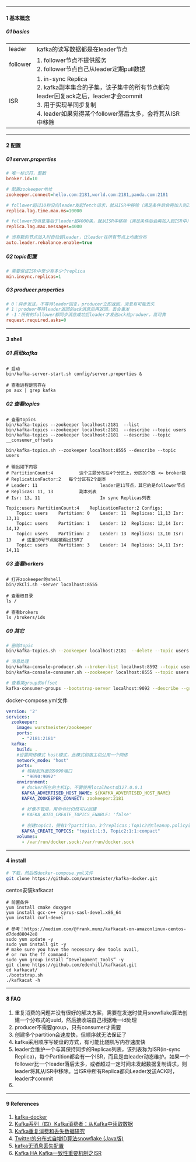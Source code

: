 

----

#### 1 基本概念

##### 01 basics

|          |                                                              |      |
| -------- | ------------------------------------------------------------ | ---- |
| leader   | kafka的读写数据都是在leader节点                              |      |
| follower | 1. follower节点不提供服务<br />2. follower节点自己从leader定期pull数据 |      |
| ISR      | 1. in-sync Replica<br />2. kafka副本集合的子集，该子集中的所有节点都向leader回复ack之后，leader才会commit<br />3. 用于实现半同步复制<br />4. leader如果觉得某个follower落后太多，会将其从ISR中移除 |      |



-----

#### 2 配置

##### 01 server.properties

```ini
# 唯一标识符，整数
broker.id=10

# 配置zookeeper地址
zookeeper.connect=hello.com:2181,world.com:2181,panda.com:2181

# follower超过10秒没向leader发起fetch请求，就从ISR中移除（满足条件后会再加入到ISR中）
replica.lag.time.max.ms=10000

# follower的消息落后于leader超4000条，就从ISR中移除（满足条件后会再加入到ISR中）
replica.lag.max.messages=4000

# 当有新的节点加入时自动调leader，让leader在所有节点上均衡分布
auto.leader.rebalance.enable=true
```



##### 02 topic配置

```ini
# 需要保证ISR中至少有多少个replica
min.insync.replicas=1 
```



##### 03 producer.properties

```ini
# 0：异步发送，不等待leader回复，producer立即返回，消息有可能丢失
# 1：produer等待leader返回的ack消息后再返回，丢会重发
# -1：所有的follower都同步消息成功后leader才发送ack给produer，高可靠
request.required.asks=0
```



----

#### 3 shell

##### 01 启动kafka

```shell
# 启动
bin/kafka-server-start.sh config/server.properties &

# 查看进程是否存在
ps aux | grep kafka
```



##### 02 查看topics

```shell
# 查看topics
bin/kafka-topics --zookeeper localhost:2181  --list
bin/kafka-topics --zookeeper localhost:2181  --describe --topic users
bin/kafka-topics --zookeeper localhost:2181  --describe --topic __consumer_offsets
```



```shell
bin/kafka-topics.sh --zookeeper localhost:8555 --describe --topic users

# 输出如下内容
# PartitionCount:4 			这个主题分布在4个分区上，分区的个数 <= broker数
# ReplicationFactor:2 	每个分区有2个副本
# Leader: 11						leader是11节点，其它的是follower节点
# Replicas: 11, 13			副本列表
# Isr: 13, 11						In sync Replicas列表

Topic:users	PartitionCount:4	ReplicationFactor:2	Configs:
	Topic: users	Partition: 0	Leader: 11	Replicas: 11,13	Isr: 13,11
	Topic: users	Partition: 1	Leader: 12	Replicas: 12,14	Isr: 14,12
	Topic: users	Partition: 2	Leader: 13	Replicas: 13,10	Isr: 13    # 这里10号节点就被踢出ISR了
	Topic: users	Partition: 3	Leader: 14	Replicas: 14,11	Isr: 14,11
```



##### 03 查看borkers

```shell
# 打开zookeeper的shell
bin/zkCli.sh -server localhost:8555

# 查看根目录
ls /

# 查看brokers
ls /brokers/ids
```



##### 09 其它


```bash
# 删除topic
bin/kafka-topics.sh --zookeeper localhost:2181  --delete --topic users

# 消息处理
bin/kafka-console-producer.sh --broker-list localhost:8592 --topic users
bin/kafka-console-consumer.sh --zookeeper localhost:8555 --topic users --from-beginning

# 查看某group的offset
kafka-consumer-groups --bootstrap-server localhost:9092 --describe --group user-behaviour

```



docker-compose.yml文件

```yml
version: '2'
services:
  zookeeper:
    image: wurstmeister/zookeeper
    ports:
      - "2181:2181"
  kafka:
    build: .
    #设置网络模式 host模式，此模式和宿主机公用一个网络
    network_mode: "host"
    ports:
      # 映射到外面的9090端口
      - "9090:9092"
    environment:
      # docker所在的主机ip，不要使用localhost或127.0.0.1
      KAFKA_ADVERTISED_HOST_NAME: ${KAFKA_ADVERTISED_HOST_NAME}
      KAFKA_ZOOKEEPER_CONNECT: zookeeper:2181
      
      # 好像不管用，用命令行仍然可以创建
      # KAFKA_AUTO_CREATE_TOPICS_ENABLE: 'false'
      
      # 创建topic1，拥有1个partition，3个replicas；Topic2的cleanup.policy设置为compact
      KAFKA_CREATE_TOPICS: "topic1:1:3, Topic2:1:1:compact"
    volumes:
      - /var/run/docker.sock:/var/run/docker.sock
```



----

#### 4 install

```bash
# 下载，然后改docker-compose.yml文件
git clone https://github.com/wurstmeister/kafka-docker.git
```



centos安装kafkacat

```shell
# 前置条件
yum install cmake doxygen
yum install gcc-c++  cyrus-sasl-devel.x86_64
yum install curl-devel

# 参考：https://medium.com/@frank.munz/kafkacat-on-amazonlinux-centos-d7ded88042e8
sudo yum update -y
sudo yum install git -y
# make sure you have the necessary dev tools avail, 
# or run the ff command:
sudo yum group install “Development Tools” -y
git clone https://github.com/edenhill/kafkacat.git
cd kafkacat/
./bootstrap.sh
./kafkacat -h
```





------

#### 8 FAQ

1. 重复消费的问题并没有很好的解决方案，需要在发送时使用snowflake算法创建一个分布式的uuid，然后接收端自己根据唯一id处理
2. producer不需要group，只有consumer才需要
3. 创建多个partition会速度快，但顺序就无法保证了
4. kafka采用顺序写硬盘的方式，有可能比随机写内存速度快
5. leader会维护一个与其保持同步的Replicas列表，该列表称为ISR(in-sync Replica)，每个Partition都会有一个ISR，而且是由leader动态维护。如果一个follower比一个leader落后太多，或者超过一定时间未发起数据复制请求，则leader将其从ISR中移除。当ISR中所有Replica都向Leader发送ACK时，leader才commit
6. 



------

#### 9 References

1. [kafka-docker](https://hub.docker.com/r/wurstmeister/kafka/)
2. [Kafka系列（四）Kafka消费者：从Kafka中读取数据](http://www.dengshenyu.com/%E5%88%86%E5%B8%83%E5%BC%8F%E7%B3%BB%E7%BB%9F/2017/11/14/kafka-consumer.html)
3. [Kafka重复消费和丢失数据研究](http://blog.zollty.com/b/archive/about-kafka-repeated-consumption-and-lost-data.html)
4. [Twitter的分布式自增ID算法snowflake (Java版)](https://www.cnblogs.com/relucent/p/4955340.html)
5. [kafka无消息丢失配置](https://www.jianshu.com/p/741c506cc3ff)
6. [Kafka HA Kafka一致性重要机制之ISR](https://blog.csdn.net/qq_37502106/article/details/80271800)

